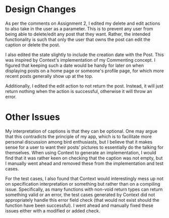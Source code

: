 # Design Changes

As per the comments on Assignment 2, I edited my delete and edit actions to also take in the user as a parameter. This is to prevent any user from being able to delete/edit any post that they want. Rather, the intended functionality is such that only the user that owns the post can edit the caption or delete the post.

I also edited the state slightly to include the creation date with the Post. This was inspired by Context's implementation of my Commenting concept. I figured that keeping such a date would be handy for later on when displaying posts on a home page or someone's profile page, for which more recent posts generally show up at the top.

Additionally, I edited the edit action to not return the post. Instead, it will just return nothing when the action is successful, otherwise it will throw an error.

# Other Issues

My interpretation of captions is that they can be optional. One may argue that this contradicts the principle of my app, which is to facilitate more personal discussion among bird enthusiasts, but I believe that it makes sense for a user to want their posts' pictures to essentially do the talking for themselves. When using Context to generate an implementation, I would find that it was rather keen on checking that the caption was not empty, but I manually went ahead and removed these from the implementation and test cases.

For the test cases, I also found that Context would interestingly mess up not on specification interpretation or something but rather than on a compiling issue. Specifically, as many functions with non-void return types can return something valid or an error, the test cases generated by Context did not appropriately handle this error field check (that would not exist should the function have been successful). I went ahead and manually fixed these issues either with a modified or added check.
